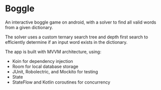 # Boggle
An interactive boggle game on android, with a solver to find all valid words from a given dictionary. 

The solver uses a custom ternary search tree and depth first search to efficiently determine if an input word exists in the dictionary. 

The app is built with MVVM architecture, using:
- Koin for dependency injection
- Room for local database storage
- JUnit, Robolectric, and Mockito for testing
- State
- StateFlow and Kotlin coroutines for concurrency
